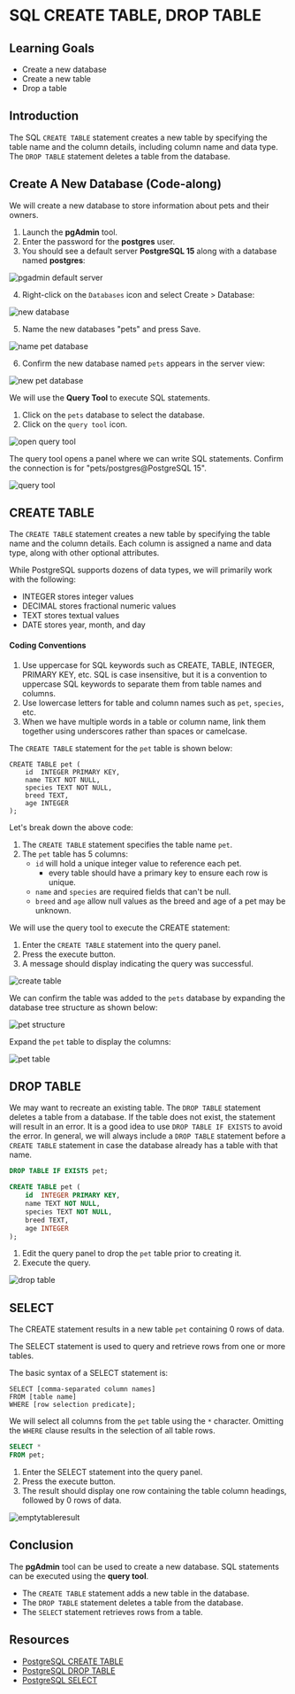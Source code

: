 # SQL CREATE TABLE, DROP TABLE

## Learning Goals

- Create a new database
- Create a new table
- Drop a table

## Introduction

The SQL `CREATE TABLE` statement creates a new table
by specifying the table name and the column details, including
column name and data type.    The `DROP TABLE` statement deletes a table
from the database.

## Create A New Database (Code-along)

We will create a new database to store information about pets and their owners.

1. Launch the **pgAdmin** tool.
2. Enter the password for the **postgres** user.
3. You should see a default server **PostgreSQL 15** along with a database named **postgres**:   
  
![pgadmin default server](https://curriculum-content.s3.amazonaws.com/6002/sql-create-statement/pgadmin.png)
    
4. Right-click on the `Databases` icon and select Create > Database:      
  
![new database](https://curriculum-content.s3.amazonaws.com/6002/sql-create-statement/newdb.png)
    
5. Name the new databases "pets" and press Save.    
     
![name pet database](https://curriculum-content.s3.amazonaws.com/6002/sql-create-statement/namepetsdb.png)
    
6. Confirm the new database named `pets` appears in the server view:    
     
![new pet database](https://curriculum-content.s3.amazonaws.com/6002/sql-create-statement/newpetdb.png)


We will use the **Query Tool** to execute SQL statements.

1. Click on the `pets` database to select the database.
2. Click on the `query tool` icon.
 
![open query tool](https://curriculum-content.s3.amazonaws.com/6002/sql-create-statement/openquerytool.png)

The query tool opens a panel where we can write SQL statements.
Confirm the connection is for  "pets/postgres@PostgreSQL 15". 

![query tool](https://curriculum-content.s3.amazonaws.com/6002/sql-create-statement/querytool.png)



## CREATE TABLE

The `CREATE TABLE` statement creates a new table
by specifying the table name and the column details.
Each column is assigned a name and data type, along with other optional attributes.

While PostgreSQL supports dozens of data types, we will primarily work with the following:

- INTEGER stores integer values
- DECIMAL stores fractional numeric values
- TEXT stores textual values
- DATE stores year, month, and day

#### Coding Conventions

1. Use uppercase for SQL keywords such as CREATE, TABLE, INTEGER, PRIMARY KEY, etc.
   SQL is case insensitive, but it is a convention
   to uppercase SQL keywords to separate them from table names and columns.
2. Use lowercase letters for table and column names such as `pet`, `species`, etc.
3. When we have multiple words in a table or column name,
   link them together using underscores rather than spaces or camelcase.

The `CREATE TABLE` statement for the `pet` table is shown below:

```code
CREATE TABLE pet (
	id  INTEGER PRIMARY KEY,
	name TEXT NOT NULL,
	species TEXT NOT NULL,
	breed TEXT,
	age INTEGER
);
```

Let's break down the above code:

1. The `CREATE TABLE` statement specifies the table name `pet`.
2. The `pet` table has 5 columns:
   - `id` will hold a unique integer value to reference each pet.
     - every table should have a primary key to ensure each row is unique.
   - `name` and `species` are required fields that can't be null.
   - `breed` and `age` allow null values as the breed and age of a pet may be unknown.

We will use the query tool to execute the CREATE statement:

1. Enter the `CREATE TABLE` statement into the query panel.
2. Press the execute button.
3. A message should display indicating the query was successful.

![create table](https://curriculum-content.s3.amazonaws.com/6002/sql-create-statement/createtable.png)


We can confirm the table was added to the `pets` database by expanding the database
tree structure as shown below:

![pet structure](https://curriculum-content.s3.amazonaws.com/6002/sql-create-statement/confirmnewtable.png
)

Expand the `pet` table to display the columns:

![pet table](https://curriculum-content.s3.amazonaws.com/6002/sql-create-statement/pettablecolumns.png)


## DROP TABLE 

We may want to recreate an existing table.  The `DROP TABLE` statement deletes
a table from a database.  If the table does not exist, the statement will
result in an error.  It is a good idea to use `DROP TABLE IF EXISTS`
to avoid the error.  In general, we will always include a `DROP TABLE`
statement before a `CREATE TABLE` statement in case the database already
has a table with that name.



```sql
DROP TABLE IF EXISTS pet;

CREATE TABLE pet (
	id  INTEGER PRIMARY KEY,
	name TEXT NOT NULL,
	species TEXT NOT NULL,
	breed TEXT,
	age INTEGER
);
```

1. Edit the query panel to drop the `pet` table prior to creating it.
2. Execute the query.

![drop table](https://curriculum-content.s3.amazonaws.com/6002/sql-create-statement/droptable.png)





## SELECT

The CREATE statement results in a new table `pet` containing 0 rows of data.

The SELECT statement is used to query and retrieve rows from one or more tables.

The basic syntax of a SELECT statement is:

```code
SELECT [comma-separated column names] 
FROM [table name]
WHERE [row selection predicate];
```

We will select all columns from the `pet` table using the `*` character.
Omitting the `WHERE` clause results in the selection of all table rows.

```sql
SELECT *
FROM pet;
```

1. Enter the SELECT statement into the query panel.
2. Press the execute button.
3. The result should display one row containing the table column headings, followed by 0 rows of data.

![emptytableresult](https://curriculum-content.s3.amazonaws.com/6002/sql-create-statement/selectstarpet.png)


## Conclusion

The **pgAdmin** tool can be used to create a new database.
SQL statements can be executed using the **query tool**.  

- The `CREATE TABLE` statement adds a new table in the database.
- The `DROP TABLE` statement deletes a table from the database.
- The `SELECT` statement retrieves rows from a table.

## Resources

- [PostgreSQL CREATE TABLE](https://www.postgresql.org/docs/current/sql-createtable.html)    
- [PostgreSQL DROP TABLE](https://www.postgresql.org/docs/current/sql-droptable.html)   
- [PostgreSQL SELECT](https://www.postgresql.org/docs/current/sql-select.html)   
